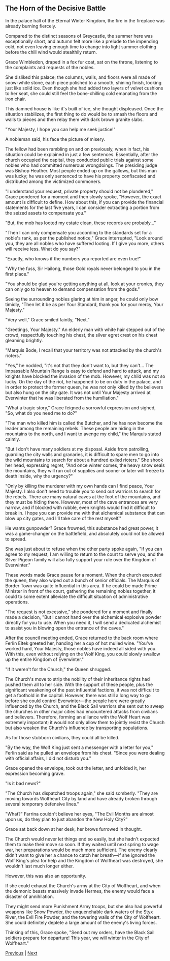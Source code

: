 ## The Horn of the Decisive Battle
In the palace hall of the Eternal Winter Kingdom, the fire in the fireplace was already burning fiercely.

Compared to the distinct seasons of Greycastle, the summer here was exceptionally short, and autumn felt more like a prelude to the impending cold, not even leaving enough time to change into light summer clothing before the chill wind would stealthily return.

Grace Wimbledon, draped in a fox fur coat, sat on the throne, listening to the complaints and requests of the nobles.

She disliked this palace; the columns, walls, and floors were all made of snow-white stone, each piece polished to a smooth, shining finish, looking just like solid ice. Even though she had added two layers of velvet cushions to her seat, she could still feel the bone-chilling cold emanating from the iron chair.

This damned house is like it's built of ice, she thought displeased. Once the situation stabilizes, the first thing to do would be to smash the floors and walls to pieces and then relay them with dark brown granite slabs.

"Your Majesty, I hope you can help me seek justice!"

A nobleman said, his face the picture of misery.

The fellow had been rambling on and on previously, when in fact, his situation could be explained in just a few sentences. Essentially, after the church occupied the capital, they conducted public trials against some nobles who had committed numerous wrongdoings. The presiding judge was Bishop Heather. Most people ended up on the gallows, but this man was lucky; he was only sentenced to have his property confiscated and distributed among the victimized commoners.

"I understand your request, private property should not be plundered," Grace pondered for a moment and then slowly spoke, "However, the exact amount is difficult to define. How about this, if you can provide the financial statements for the last five years, I can consider extracting a portion from the seized assets to compensate you."



"But, the mob has looted my estate clean, these records are probably..."

"Then I can only compensate you according to the standards set for a noble's rank, as per the published notice," Grace interrupted, "Look around you, they are all nobles who have suffered looting. If I give you more, others will receive less. What do you say?"

"Exactly, who knows if the numbers you reported are even true!"

"Why the fuss, Sir Hailong, those Gold royals never belonged to you in the first place."

"You should be glad you're getting anything at all, look at your cronies, they can only go to heaven to demand compensation from the gods."

Seeing the surrounding nobles glaring at him in anger, he could only bow timidly, "Then let it be as per Your Standard, thank you for your mercy, Your Majesty."

"Very well," Grace smiled faintly, "Next."

"Greetings, Your Majesty." An elderly man with white hair stepped out of the crowd, respectfully touching his chest, the silver egret crest on his chest gleaming brightly.

"Marquis Bode, I recall that your territory was not attacked by the church's rioters."



"Yes," he nodded, "it's not that they don't want to, but they can't... The Impassable Mountain Range is easy to defend and hard to attack, and my knights have blocked the invasion of the mob. However, my child was not so lucky. On the day of the riot, he happened to be on duty in the palace, and in order to protect the former queen, he was not only killed by the believers but also hung on the city gate. It was not until Your Majesty arrived at Everwinter that he was liberated from the humiliation."



"What a tragic story," Grace feigned a sorrowful expression and sighed, "So, what do you need me to do?"



"The man who killed him is called the Butcher, and he has now become the leader among the remaining rebels. These people are hiding in the mountains to the north, and I want to avenge my child," the Marquis stated calmly.



"But I don't have many soldiers at my disposal. Aside from patrolling, guarding the city walls and granaries, it is difficult to spare men to go into the wild mountains to search for about a hundred exiled rioters." She shook her head, expressing regret, "And once winter comes, the heavy snow seals the mountains, they will run out of supplies and sooner or later will freeze to death inside, why the urgency?"



"Only by killing the murderer with my own hands can I find peace, Your Majesty. I also don't need to trouble you to send out warriors to search for the rebels. There are many natural caves at the foot of the mountains, and they must be hiding there. However, most of the cave entrances are very narrow, and if blocked with rubble, even knights would find it difficult to break in. I hope you can provide me with that alchemical substance that can blow up city gates, and I'll take care of the rest myself."



He wants gunpowder? Grace frowned, this substance had great power, it was a game-changer on the battlefield, and absolutely could not be allowed to spread.



She was just about to refuse when the other party spoke again, "If you can agree to my request, I am willing to return to the court to serve you, and the Silver Pigeon family will also fully support your rule over the Kingdom of Everwinter."



These words made Grace pause for a moment. When the church executed the queen, they also wiped out a bunch of senior officials. The Marquis of Border Town was quite influential in this area. If he could be made Prime Minister in front of the court, gathering the remaining nobles together, it could to some extent alleviate the difficult situation of administrative operations.



"The request is not excessive," she pondered for a moment and finally made a decision, "But I cannot hand over the alchemical explosive powder directly for you to use. When you need it, I will send a dedicated alchemist to assist you in blowing open the entrance of the caves."



After the council meeting ended, Grace returned to the back room where Ferlin Eltek greeted her, handing her a cup of hot mulled wine. "You've worked hard, Your Majesty, those nobles have indeed all sided with you. With this, even without relying on the Wolf King, you could slowly swallow up the entire Kingdom of Everwinter."



"If it weren't for the Church," the Queen shrugged.



The Church's move to strip the nobility of their inheritance rights had pushed them all to her side. With the support of these people, plus the significant weakening of the past influential factions, it was not difficult to get a foothold in the capital. However, there was still a long way to go before she could control Everwinter—the people here were greatly influenced by the Church, and the Black Sail warriors she sent out to sweep the churches in other major cities had encountered attacks from civilians and believers. Therefore, forming an alliance with the Wolf Heart was extremely important; it would not only allow them to jointly resist the Church but also weaken the Church's influence by transporting populations.



As for those stubborn civilians, they could all be killed.



"By the way, the Wolf King just sent a messenger with a letter for you," Ferlin said as he pulled an envelope from his chest. "Since you were dealing with official affairs, I did not disturb you."



Grace opened the envelope, took out the letter, and unfolded it, her expression becoming grave.



"Is it bad news?"



"The Church has dispatched troops again," she said somberly. "They are moving towards Wolfheart City by land and have already broken through several temporary defensive lines."



"What?" Farrina couldn't believe her eyes, "The Evil Months are almost upon us, do they plan to just abandon the New Holy City?"



Grace sat back down at her desk, her brows furrowed in thought.



The Church would never let things end so easily, but she hadn't expected them to make their move so soon. If they waited until next spring to wage war, her preparations would be much more sufficient. The enemy clearly didn't want to give her a chance to catch her breath—if she ignored the Wolf King's plea for help and the Kingdom of Wolfheart was destroyed, she wouldn't last much longer either.



However, this was also an opportunity.



If she could exhaust the Church's army at the City of Wolfheart, and when the demonic beasts massively invade Hermes, the enemy would face a disaster of annihilation.



They might send more Punishment Army troops, but she also had powerful weapons like Snow Powder, the unquenchable dark waters of the Styx River, the Evil Fire Powder, and the towering walls of the City of Wolfheart. She could definitely deplete a large amount of the enemy's living forces.



Thinking of this, Grace spoke, "Send out my orders, have the Black Sail soldiers prepare for departure! This year, we will winter in the City of Wolfheart."





[Previous](CH0301.md) | [Next](CH0303.md)
